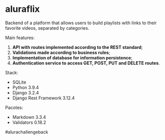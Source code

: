 # aluraflix
Backend of a platform that allows users to build playlists with links to their favorite videos, separated by categories.

Main features:

1. **API with routes implemented according to the REST standard**;
2. **Validations made according to business rules**;
3. **Implementation of database for information persistence**;
4. **Authentication service to access GET, POST, PUT and DELETE routes**.

Stack:
* SQLite
* Python 3.9.4
* Django 3.2.4
* Django Rest Framework 3.12.4

Pacotes:
* Markdown 3.3.4
* Validators 0.18.2

#alurachallengeback
